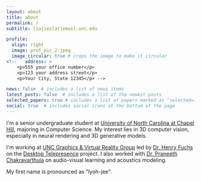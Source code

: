 ```yaml
---
layout: about
title: about
permalink: /
subtitle: liujiez[at]email.unc.edu

profile:
  align: right
  image: prof_pic_2.jpeg
  image_circular: true # crops the image to make it circular
<!--   address: >
    <p>555 your office number</p>
    <p>123 your address street</p>
    <p>Your City, State 12345</p> -->

news: false  # includes a list of news items
latest_posts: false  # includes a list of the newest posts
selected_papers: true # includes a list of papers marked as "selected={true}"
social: true  # includes social icons at the bottom of the page
---
```


<!--
Write your biography here. Tell the world about yourself. Link to your favorite [subreddit](http://reddit.com). You can put a picture in, too. The code is already in, just name your picture `prof_pic.jpg` and put it in the `img/` folder.

Put your address / P.O. box / other info right below your picture. You can also disable any of these elements by editing `profile` property of the YAML header of your `_pages/about.md`. Edit `_bibliography/papers.bib` and Jekyll will render your [publications page](/al-folio/publications/) automatically.

Link to your social media connections, too. This theme is set up to use [Font Awesome icons](http://fortawesome.github.io/Font-Awesome/) and [Academicons](https://jpswalsh.github.io/academicons/), like the ones below. Add your Facebook, Twitter, LinkedIn, Google Scholar, or just disable all of them.
-->

I'm a senior undergraduate student at [University of North Carolina at Chapel Hill](https://www.unc.edu/), majoring in Computer Science.  My interest lies in 3D computer vision, especially in neural rendering and 3D generative models.

I'm working at [UNC Graphics & Virtual Reality Group](https://telepresence.web.unc.edu/) led by [Dr. Henry Fuchs](https://henryfuchs.web.unc.edu/) on the [Desktop Telepresence](https://mcmvmc.github.io/PersonalTelepresence/) project. I also worked with [Dr. Praneeth Chakravarthula](https://www.cs.unc.edu/~cpk/) on audio-visual learning and acoustics modeling.

My first name is pronounced as "lyoh-jee".
